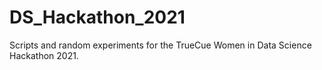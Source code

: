 # DS_Hackathon_2021
Scripts and random experiments for the TrueCue Women in Data Science Hackathon 2021.
